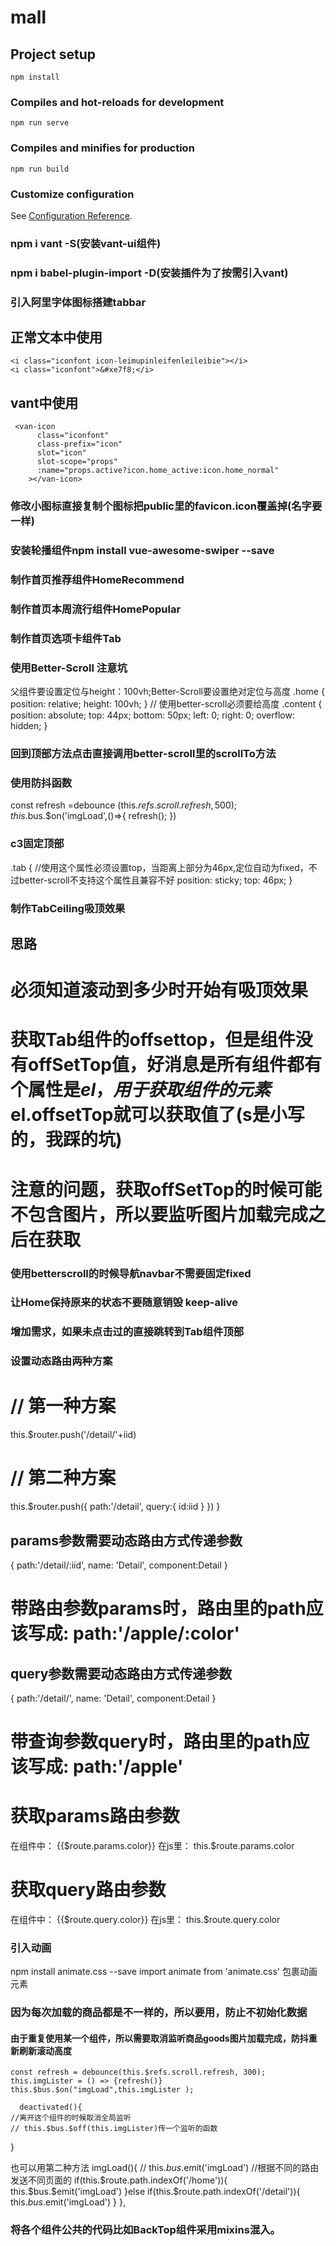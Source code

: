 # mall

## Project setup
```
npm install
```

### Compiles and hot-reloads for development
```
npm run serve
```

### Compiles and minifies for production
```
npm run build
```

### Customize configuration
See [Configuration Reference](https://cli.vuejs.org/config/).

### npm i vant -S(安装vant-ui组件)
### npm i babel-plugin-import -D(安装插件为了按需引入vant)

### 引入阿里字体图标搭建tabbar
## 正常文本中使用
    <i class="iconfont icon-leimupinleifenleileibie"></i>
    <i class="iconfont">&#xe7f8;</i>
## vant中使用
     <van-icon
          class="iconfont"
          class-prefix="icon"
          slot="icon"
          slot-scope="props"
          :name="props.active?icon.home_active:icon.home_normal"
        ></van-icon>
        
### 修改小图标直接复制个图标把public里的favicon.icon覆盖掉(名字要一样)

### 安装轮播组件npm install vue-awesome-swiper --save

### 制作首页推荐组件HomeRecommend

### 制作首页本周流行组件HomePopular

### 制作首页选项卡组件Tab

### 使用Better-Scroll 注意坑 
父组件要设置定位与height：100vh;Better-Scroll要设置绝对定位与高度
.home {
  position: relative;
  height: 100vh;
}
// 使用better-scroll必须要给高度
.content {
  position: absolute;
  top: 44px;
  bottom: 50px;
  left: 0;
  right: 0;
  overflow: hidden;
}

### 回到顶部方法点击直接调用better-scroll里的scrollTo方法

### 使用防抖函数
const refresh =debounce (this.$refs.scroll.refresh,500);
    this.$bus.$on('imgLoad',()=>{
      refresh();
    })

### c3固定顶部
.tab {
  //使用这个属性必须设置top，当距离上部分为46px,定位自动为fixed，不过better-scroll不支持这个属性且兼容不好
  position: sticky;
  top: 46px;
}

### 制作TabCeiling吸顶效果
## 思路
# 必须知道滚动到多少时开始有吸顶效果
# 获取Tab组件的offsettop，但是组件没有offSetTop值，好消息是所有组件都有个属性是$el，用于获取组件的元素$el.offsetTop就可以获取值了(s是小写的，我踩的坑)
# 注意的问题，获取offSetTop的时候可能不包含图片，所以要监听图片加载完成之后在获取

### 使用betterscroll的时候导航navbar不需要固定fixed

### 让Home保持原来的状态不要随意销毁 keep-alive

### 增加需求，如果未点击过的直接跳转到Tab组件顶部

### 设置动态路由两种方案
# // 第一种方案
this.$router.push('/detail/'+iid)
# // 第二种方案
this.$router.push({
  path:'/detail',
  query:{
    id:iid
  }
})
}
## params参数需要动态路由方式传递参数
  {
    path:'/detail/:iid',
    name: 'Detail',
    component:Detail
  }
# 带路由参数params时，路由里的path应该写成:  path:'/apple/:color' 
## query参数需要动态路由方式传递参数
  {
    path:'/detail/',
    name: 'Detail',
    component:Detail
  }
# 带查询参数query时，路由里的path应该写成: path:'/apple' 

  # 获取params路由参数
  在组件中：  {{$route.params.color}}
  在js里： this.$route.params.color
  # 获取query路由参数
  在组件中：  {{$route.query.color}}
  在js里： this.$route.query.color

  ### 引入动画
  npm install animate.css --save
  import animate from 'animate.css'
   <transition
      enter-active-class="animated fadeInDown"
      leave-active-class="animated fadeOutUp">
    包裹动画元素
  </transition>

  ### 因为每次加载的商品都是不一样的，所以要用，防止不初始化数据
  <keep-alive exclude="Detail">
      <router-view />
    </keep-alive>


#### 由于重复使用某一个组件，所以需要取消监听商品goods图片加载完成，防抖重新刷新滚动高度
    const refresh = debounce(this.$refs.scroll.refresh, 300);
    this.imgLister = () => {refresh()}
    this.$bus.$on("imgLoad",this.imgLister );

      deactivated(){
    //离开这个组件的时候取消全局监听
    // this.$bus.$off(this.imgLister)传一个监听的函数 
  }

  也可以用第二种方法
  imgLoad(){
  // this.$bus.$emit('imgLoad')
  //根据不同的路由发送不同页面的
  if(this.$route.path.indexOf('/home')){
      this.$bus.$emit('imgLoad')
  }else if(this.$route.path.indexOf('/detail')){
      this.$bus.$emit('imgLoad')
  }
},
### 将各个组件公共的代码比如BackTop组件采用mixins混入。